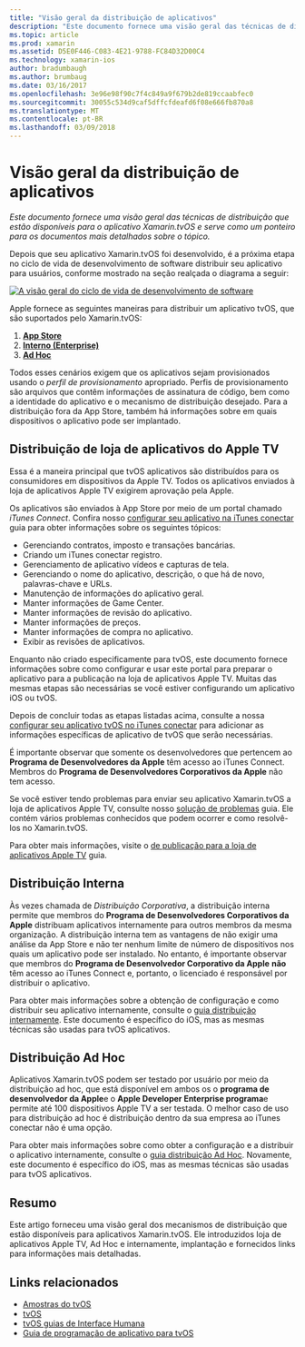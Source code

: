 ```yaml
---
title: "Visão geral da distribuição de aplicativos"
description: "Este documento fornece uma visão geral das técnicas de distribuição que estão disponíveis para o aplicativo Xamarin.tvOS e serve como um ponteiro para os documentos mais detalhados sobre o tópico."
ms.topic: article
ms.prod: xamarin
ms.assetid: D5E0F446-C083-4E21-9788-FC84D32D00C4
ms.technology: xamarin-ios
author: bradumbaugh
ms.author: brumbaug
ms.date: 03/16/2017
ms.openlocfilehash: 3e96e98f90c7f4c849a9f679b2de819ccaabfec0
ms.sourcegitcommit: 30055c534d9caf5dffcfdeafd6f08e666fb870a8
ms.translationtype: MT
ms.contentlocale: pt-BR
ms.lasthandoff: 03/09/2018
---
```

# <a name="app-distribution-overview"></a>Visão geral da distribuição de aplicativos

_Este documento fornece uma visão geral das técnicas de distribuição que estão disponíveis para o aplicativo Xamarin.tvOS e serve como um ponteiro para os documentos mais detalhados sobre o tópico._


Depois que seu aplicativo Xamarin.tvOS foi desenvolvido, é a próxima etapa no ciclo de vida de desenvolvimento de software distribuir seu aplicativo para usuários, conforme mostrado na seção realçada o diagrama a seguir:


[![A visão geral do ciclo de vida de desenvolvimento de software](images/publishingdiagram.png)](images/publishingdiagram.png#lightbox)


Apple fornece as seguintes maneiras para distribuir um aplicativo tvOS, que são suportados pelo Xamarin.tvOS:

1. [**App Store**](#Apple-TV-App-Store-Distribution)
2. [**Interno (Enterprise)**](#In-House-Distribution) 
2. [**Ad Hoc**](#Ad_Hoc_Distribution) 

Todos esses cenários exigem que os aplicativos sejam provisionados usando o *perfil de provisionamento* apropriado. Perfis de provisionamento são arquivos que contêm informações de assinatura de código, bem como a identidade do aplicativo e o mecanismo de distribuição desejado. Para a distribuição fora da App Store, também há informações sobre em quais dispositivos o aplicativo pode ser implantado.

<a name="Apple-TV-App-Store-Distribution" />

## <a name="apple-tv-app-store-distribution"></a>Distribuição de loja de aplicativos do Apple TV

Essa é a maneira principal que tvOS aplicativos são distribuídos para os consumidores em dispositivos da Apple TV. Todos os aplicativos enviados à loja de aplicativos Apple TV exigirem aprovação pela Apple.

Os aplicativos são enviados à App Store por meio de um portal chamado *iTunes Connect*. Confira nosso [configurar seu aplicativo na iTunes conectar](~/ios/deploy-test/app-distribution/app-store-distribution/itunesconnect.md) guia para obter informações sobre os seguintes tópicos:

- Gerenciando contratos, imposto e transações bancárias.
- Criando um iTunes conectar registro.
- Gerenciamento de aplicativo vídeos e capturas de tela.
- Gerenciando o nome do aplicativo, descrição, o que há de novo, palavras-chave e URLs.
- Manutenção de informações do aplicativo geral.
- Manter informações de Game Center.
- Manter informações de revisão do aplicativo.
- Manter informações de preços.
- Manter informações de compra no aplicativo.
- Exibir as revisões de aplicativos.

Enquanto não criado especificamente para tvOS, este documento fornece informações sobre como configurar e usar este portal para preparar o aplicativo para a publicação na loja de aplicativos Apple TV. Muitas das mesmas etapas são necessárias se você estiver configurando um aplicativo iOS ou tvOS.

Depois de concluir todas as etapas listadas acima, consulte a nossa [configurar seu aplicativo tvOS no iTunes conectar](~/ios/tvos/deploy-test/app-distribution/itunes-connect.md) para adicionar as informações específicas de aplicativo de tvOS que serão necessárias.

É importante observar que somente os desenvolvedores que pertencem ao **Programa de Desenvolvedores da Apple** têm acesso ao iTunes Connect. Membros do **Programa de Desenvolvedores Corporativos da Apple** não tem acesso.

Se você estiver tendo problemas para enviar seu aplicativo Xamarin.tvOS a loja de aplicativos Apple TV, consulte nosso [solução de problemas](~/ios/tvos/troubleshooting.md) guia. Ele contém vários problemas conhecidos que podem ocorrer e como resolvê-los no Xamarin.tvOS.

Para obter mais informações, visite o [de publicação para a loja de aplicativos Apple TV](~/ios/tvos/deploy-test/app-distribution/app-store-publishing.md) guia.

<a name="In-House-Distribution" />

## <a name="in-house-distribution"></a>Distribuição Interna

Às vezes chamada de *Distribuição Corporativa*, a distribuição interna permite que membros do **Programa de Desenvolvedores Corporativos da Apple** distribuam aplicativos internamente para outros membros da mesma organização. A distribuição interna tem as vantagens de não exigir uma análise da App Store e não ter nenhum limite de número de dispositivos nos quais um aplicativo pode ser instalado. No entanto, é importante observar que membros do **Programa de Desenvolvedor Corporativo da Apple** **não** têm acesso ao iTunes Connect e, portanto, o licenciado é responsável por distribuir o aplicativo.

Para obter mais informações sobre a obtenção de configuração e como distribuir seu aplicativo internamente, consulte o [guia distribuição internamente](~/ios/deploy-test/app-distribution/in-house-distribution.md). Este documento é específico do iOS, mas as mesmas técnicas são usadas para tvOS aplicativos.

<a name="Ad_Hoc_Distribution"/>

## <a name="ad-hoc-distribution"></a>Distribuição Ad Hoc

Aplicativos Xamarin.tvOS podem ser testado por usuário por meio da distribuição ad hoc, que está disponível em ambos os o **programa de desenvolvedor da Apple**e o **Apple Developer Enterprise programa**e permite até 100 dispositivos Apple TV a ser testada. O melhor caso de uso para distribuição ad hoc é distribuição dentro da sua empresa ao iTunes conectar não é uma opção.

Para obter mais informações sobre como obter a configuração e a distribuir o aplicativo internamente, consulte o [guia distribuição Ad Hoc](~/ios/deploy-test/app-distribution/ad-hoc-distribution.md). Novamente, este documento é específico do iOS, mas as mesmas técnicas são usadas para tvOS aplicativos.

<a name="Summary" />

## <a name="summary"></a>Resumo

Este artigo forneceu uma visão geral dos mecanismos de distribuição que estão disponíveis para aplicativos Xamarin.tvOS. Ele introduzidos loja de aplicativos Apple TV, Ad Hoc e internamente, implantação e fornecidos links para informações mais detalhadas.



## <a name="related-links"></a>Links relacionados

- [Amostras do tvOS](https://developer.xamarin.com/samples/tvos/all/)
- [tvOS](https://developer.apple.com/tvos/)
- [tvOS guias de Interface Humana](https://developer.apple.com/tvos/human-interface-guidelines/)
- [Guia de programação de aplicativo para tvOS](https://developer.apple.com/library/prerelease/tvos/documentation/General/Conceptual/AppleTV_PG/)
